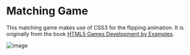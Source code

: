 # Matching Game

This matching game makes use of CSS3 for the flipping animation.
It is originally from the book [HTML5 Games Development by Examples][1].

![image](http://makzan.github.com/HTML5-Games-Examples/images/css-matching-screen.png)

[1]: http://www.packtpub.com/html5-games-development-using-css-javascript-beginners-guide/book
